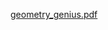 [geometry_genius.pdf](https://github.com/mr-tnmy-srkr/geometry-genius/files/12377088/geometry_genius.pdf)
